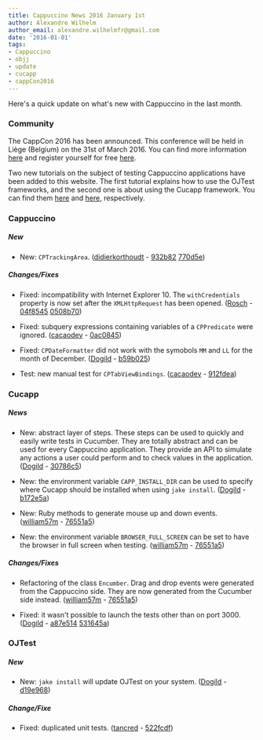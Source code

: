 ```yaml
---
title: Cappuccino News 2016 January 1st
author: Alexandre Wilhelm
author_email: alexandre.wilhelmfr@gmail.com
date: '2016-01-01'
tags:
- Cappuccino
- objj
- update
- cucapp
- cappCon2016
---
```


Here's a quick update on what's new with Cappuccino in the last month.

### Community

The CappCon 2016 has been announced. This conference will be held in Liège (Belgium) on the 31st of March 2016. You can find more information [here](http://www.cappuccino-project.org/events/cappCon2016/) and register yourself for free [here](http://www.meetup.com/World-Cappuccino-Meetup/events/226898401/).

Two new tutorials on the subject of testing Cappuccino applications have been added to this website. The first tutorial explains how to use the OJTest frameworks, and the second one is about using the Cucapp framework. You can find them [here](http://www.cappuccino-project.org/learn/ojtest.html) and [here](http://www.cappuccino-project.org/learn/cucapp.html), respectively.

### Cappuccino

##### New

- New: `CPTrackingArea`. ([didierkorthoudt](https://github.com/didierkorthoudt) - [932b82](https://github.com/cappuccino/cappuccino/commit/932b82818be0f823b6c099f1a0be33288355b61) [770d5e](https://github.com/cappuccino/cappuccino/commit/770d5eb257f00b42908481faccde03e3aab28cdd))

##### Changes/Fixes

- Fixed: incompatibility with Internet Explorer 10. The `withCredentials` property is now set after the `XMLHttpRequest` has been opened. ([Rosch](https://github.com/Rosch) - [04f8545](https://github.com/cappuccino/cappuccino/commit/04f8545397167019e5df397a2f9bf08003f127b6) [0508b70](https://github.com/cappuccino/cappuccino/commit/0508b70658a93d666a001885f7a1fbd54fe1360a))

- Fixed: subquery expressions containing variables of a `CPPredicate` were ignored. ([cacaodev](https://github.com/cacaodev) - [0ac0845](https://github.com/cappuccino/cappuccino/commit/0ac08456bc14b17c0c82596c15cc7aa6f38031bb))

- Fixed: `CPDateFormatter` did not work with the symobols `MM` and `LL` for the month of December. ([Dogild](https://github.com/Dogild) - [b59b025](https://github.com/cappuccino/cappuccino/commit/b59b0259ca5d75fcb0e04dbc84209f77a01e0767))

- Test: new manual test for `CPTabViewBindings`. ([cacaodev](https://github.com/cacaodev) - [912fdea](https://github.com/cappuccino/cappuccino/commit/912fdeaf0969fe9d27fd1b9274f54976bbaffb92))

### Cucapp

##### News

- New: abstract layer of steps. These steps can be used to quickly and easily write tests in Cucumber. They are totally abstract and can be used for every Cappuccino application. They provide an API to simulate any actions a user could perform and to check values in the application. ([Dogild](https://github.com/Dogild) - [30786c5](https://github.com/cappuccino/cucapp/commit/30786c56a0af0d81faa8fae9ee575f2fcf9ac0d2))

- New: the environment variable `CAPP_INSTALL_DIR` can be used to specify where Cucapp should be installed when using `jake install`. ([Dogild](https://github.com/Dogild) - [b172e5a](https://github.com/cappuccino/cucapp/commit/b172e5acaaf14b0b6675b9cac7744568f6a4e6e2))

- New: Ruby methods to generate mouse up and down events. ([william57m](https://github.com/william57m) - [76551a5](https://github.com/cappuccino/cucapp/commit/76551a54b5b23404a0d5dbc8b4d75f08d5cfee6d))

- New: the environment variable `BROWSER_FULL_SCREEN` can be set to have the browser in full screen when testing. ([william57m](https://github.com/william57m) - [76551a5](https://github.com/cappuccino/cucapp/commit/76551a54b5b23404a0d5dbc8b4d75f08d5cfee6d))

##### Changes/Fixes

- Refactoring of the class `Encumber`. Drag and drop events were generated from the Cappuccino side. They are now generated from the Cucumber side instead.  ([william57m](https://github.com/william57m) - [76551a5](https://github.com/cappuccino/cucapp/commit/76551a54b5b23404a0d5dbc8b4d75f08d5cfee6d))

- Fixed: it wasn't possible to launch the tests other than on port 3000. ([Dogild](https://github.com/Dogild) - [a87e514](https://github.com/cappuccino/cucapp/commit/a87e514f93c43009e39008550d18735cf05bc7c0) [531645a](https://github.com/cappuccino/cucapp/commit/531645a6f12aef03ced015d01dbe3260c31ce833))

### OJTest

##### New

- New: `jake install` will update OJTest on your system. ([Dogild](https://github.com/Dogild) - [d19e968](https://github.com/cappuccino/OJTest/commit/d19e968be94ec2328bf7536797de8c5f5e89451a))

##### Change/Fixe

- Fixed: duplicated unit tests. ([tancred](https://github.com/tancred) - [522fcdf](https://github.com/cappuccino/OJTest/commit/522fcdfb51f1bed9dea65d4f340bdea92f7ae7c0))